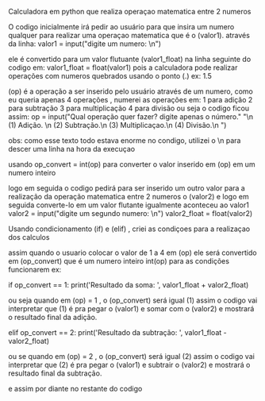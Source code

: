 Calculadora em python que realiza operaçao matematica entre 2 numeros

O codigo inicialmente irá pedir ao usuário para que insira um numero qualquer para realizar uma operaçao matematica 
que é o (valor1). através da linha: valor1 = input("digite um numero: \n")

ele é convertido para um valor flutuante (valor1_float) na linha seguinte do codigo em: valor1_float = float(valor1) 
pois a calculadora pode realizar operações com numeros quebrados usando o ponto (.) 
ex: 1.5

(op) é a operação a ser inserido pelo usuário através de um numero, como eu queria apenas 4 operações , numerei as operações em:
1 para adição
2 para subtração
3 para multiplicação
4 para divisão
ou seja o codigo ficou assim: 
op = input("Qual operação quer fazer? digite apenas o número."
"\n (1) Adição. \n (2) Subtração.\n (3) Multiplicaçao.\n (4) Divisão.\n  ")

obs: como esse texto todo estava enorme no condigo, utilizei o \n para descer uma linha na hora da execuçao

usando op_convert = int(op) para converter o valor inserido em (op) em um numero inteiro

logo em seguida o codigo pedirá para ser inserido um outro valor para a realização da operação matematica entre 2 numeros
o (valor2) e logo em seguida converte-lo em um valor flutante igualmente aconteceu ao valor1
valor2 = input("digite um segundo numero: \n")
valor2_float = float(valor2)

Usando condicionamento (if) e (elif) , criei as condiçoes para a realizaçao dos calculos

assim quando o usuario colocar o valor de 1 a 4 em (op) ele será convertido em (op_convert) que é um numero inteiro int(op)
para as condições funcionarem
ex: 

if op_convert == 1:
  print('Resultado da soma: ', valor1_float + valor2_float)
  
ou seja quando em (op) = 1 , o (op_convert) será igual (1) assim o codigo vai interpretar que (1) é pra pegar o (valor1) e somar com o (valor2) 
e mostrará o resultado final da adição.

elif op_convert == 2:
  print('Resultado da subtração: ', valor1_float - valor2_float)

ou se quando em (op) = 2 , o (op_convert) será igual (2) assim o codigo vai interpretar que (2) é pra pegar o (valor1) e subtrair o (valor2) 
e mostrará o resultado final da subtração.

e assim por diante no restante do codigo
